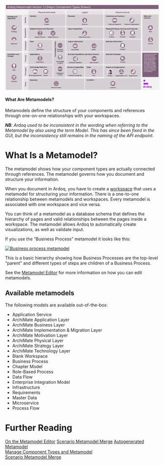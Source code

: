 ![](Journal/Jeff/Business%20stuff/Business%20Strategy%20Stuff/Ardoq/Meta%20Model/01%20High%20Level%20Metamodel%20Concepts/attachments/Pasted%20image%2020231101132454.png)
#### What Are Metamodels?

Metamodels define the structure of your components and references through one-on-one relationships with your workspaces.

**_NB_**_: Ardoq used to be inconsistent in the wording when referring to the Metamodel by also using the term Model. This has since been fixed in the GUI, but the inconsistency still remains in the naming of the API endpoint._

# What Is a Metamodel?

The metamodel shows how your component types are actually connected through references. The metamodel governs how you document and structure your information.

When you document in Ardoq, you have to create a [workspace](https://help.ardoq.com/en/articles/44160-what-is-a-workspace) that uses a metamodel for structuring your information. There is a one-to-one relationship between metamodels and workspaces. Every metamodel is associated with one workspace and vice versa.

You can think of a metamodel as a database schema that defines the hierarchy of pages and valid relationships between the pages inside a workspace. The metamodel allows Ardoq to automatically create visualizations, as well as validate input.

If you use the “Business Process” metamodel it looks like this:

[![Business process metamodel](https://ardoq-d6cb2423c4b1.intercom-attachments.eu/i/o/1791419/df7e7cab9969225f46b3099e/Screenshot%2B2021-03-16%2Bat%2B12.57.44.png-expires%3D1619725587-signature%3Dc6c8279fbbbc9d4459612d7852a22e09d9a482dced8cdd68e3235cdefdc3630c)](https://ardoq-d6cb2423c4b1.intercom-attachments.eu/i/o/1791419/df7e7cab9969225f46b3099e/Screenshot%2B2021-03-16%2Bat%2B12.57.44.png-expires%3D1619725587-signature%3Dc6c8279fbbbc9d4459612d7852a22e09d9a482dced8cdd68e3235cdefdc3630c)

This is a basic hierarchy showing how Business Processes are the top-level “parent” and different types of steps are children of a Business Process.

See the [Metamodel Editor](https://help.ardoq.com/en/articles/44143-how-to-edit-a-metamodel) for more information on how you can edit metamodels.

## Available metamodels

The following models are available out-of-the-box:

- Application Service
- ArchiMate Application Layer
- ArchiMate Business Layer
- ArchiMate Implementation & Migration Layer
- ArchiMate Motivation Layer
- ArchiMate Physical Layer
- ArchiMate Strategy Layer
- ArchiMate Technology Layer
- Blank Workspace
- Business Process
- Chapter Model
- Role-Based Process
- Data Flow
- Enterprise Integration Model
- Infrastructure
- Requirements
- Master Data
- Microservice
- Process Flow

# Further Reading

[On the Metamodel Editor](https://help.ardoq.com/en/articles/44143-how-to-edit-a-metamodel)
[Scenario Metamodel Merge](https://help.ardoq.com/en/articles/44029-how-to-update-your-scenarios-metamodel-with-your-mainline-metamodel)
[Autogenerated Metamodel](https://help.ardoq.com/en/articles/44060-autogenerated-metamodel)  
​[Manage Component Types and Metamodel](https://help.ardoq.com/en/articles/44068-manage-component-types-and-metamodel)  
​[Scenario Metamodel Merge](https://help.ardoq.com/en/articles/44029-how-to-update-your-scenarios-metamodel-with-your-mainline-metamodel)

